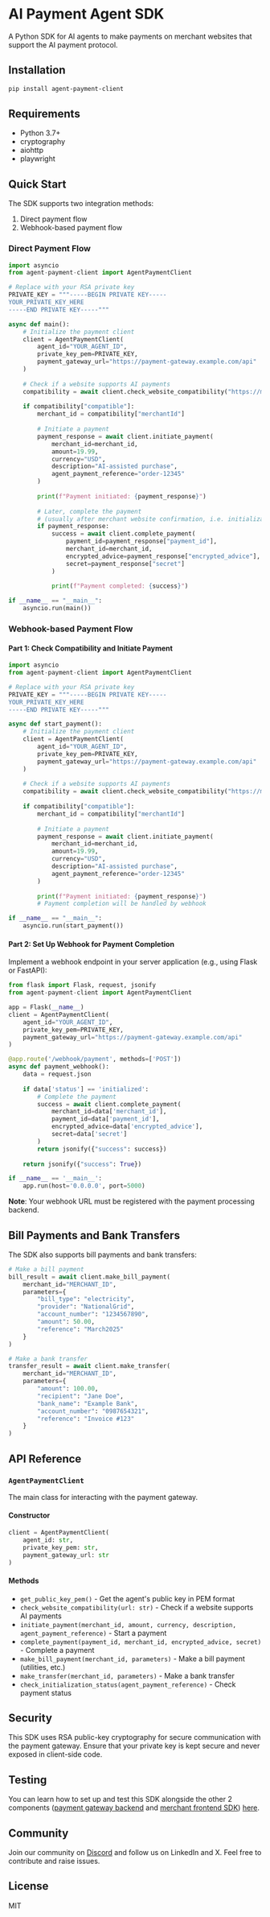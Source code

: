 # AI Payment Agent SDK

A Python SDK for AI agents to make payments on merchant websites that support the AI payment protocol.

## Installation

```bash
pip install agent-payment-client
```

## Requirements
* Python 3.7+
* cryptography
* aiohttp
* playwright

## Quick Start

The SDK supports two integration methods:
1. Direct payment flow
2. Webhook-based payment flow

### Direct Payment Flow

```python
import asyncio
from agent-payment-client import AgentPaymentClient

# Replace with your RSA private key
PRIVATE_KEY = """-----BEGIN PRIVATE KEY-----
YOUR_PRIVATE_KEY_HERE
-----END PRIVATE KEY-----"""

async def main():
    # Initialize the payment client
    client = AgentPaymentClient(
        agent_id="YOUR_AGENT_ID",
        private_key_pem=PRIVATE_KEY,
        payment_gateway_url="https://payment-gateway.example.com/api"
    )
    
    # Check if a website supports AI payments
    compatibility = await client.check_website_compatibility("https://merchant-example.com")
    
    if compatibility["compatible"]:
        merchant_id = compatibility["merchantId"]
        
        # Initiate a payment
        payment_response = await client.initiate_payment(
            merchant_id=merchant_id,
            amount=19.99,
            currency="USD",
            description="AI-assisted purchase",
            agent_payment_reference="order-12345"
        )
        
        print(f"Payment initiated: {payment_response}")
        
        # Later, complete the payment
        # (usually after merchant website confirmation, i.e. initialization)
        if payment_response:
            success = await client.complete_payment(
                payment_id=payment_response["payment_id"],
                merchant_id=merchant_id,
                encrypted_advice=payment_response["encrypted_advice"],
                secret=payment_response["secret"]
            )
            
            print(f"Payment completed: {success}")

if __name__ == "__main__":
    asyncio.run(main())
```

### Webhook-based Payment Flow

#### Part 1: Check Compatibility and Initiate Payment

```python
import asyncio
from agent-payment-client import AgentPaymentClient

# Replace with your RSA private key
PRIVATE_KEY = """-----BEGIN PRIVATE KEY-----
YOUR_PRIVATE_KEY_HERE
-----END PRIVATE KEY-----"""

async def start_payment():
    # Initialize the payment client
    client = AgentPaymentClient(
        agent_id="YOUR_AGENT_ID",
        private_key_pem=PRIVATE_KEY,
        payment_gateway_url="https://payment-gateway.example.com/api"
    )
    
    # Check if a website supports AI payments
    compatibility = await client.check_website_compatibility("https://merchant-example.com")
    
    if compatibility["compatible"]:
        merchant_id = compatibility["merchantId"]
        
        # Initiate a payment
        payment_response = await client.initiate_payment(
            merchant_id=merchant_id,
            amount=19.99,
            currency="USD",
            description="AI-assisted purchase",
            agent_payment_reference="order-12345"
        )
        
        print(f"Payment initiated: {payment_response}")
        # Payment completion will be handled by webhook

if __name__ == "__main__":
    asyncio.run(start_payment())
```

#### Part 2: Set Up Webhook for Payment Completion

Implement a webhook endpoint in your server application (e.g., using Flask or FastAPI):

```python
from flask import Flask, request, jsonify
from agent-payment-client import AgentPaymentClient

app = Flask(__name__)
client = AgentPaymentClient(
    agent_id="YOUR_AGENT_ID",
    private_key_pem=PRIVATE_KEY,
    payment_gateway_url="https://payment-gateway.example.com/api"
)

@app.route('/webhook/payment', methods=['POST'])
async def payment_webhook():
    data = request.json
    
    if data['status'] == 'initialized':
        # Complete the payment
        success = await client.complete_payment(
            merchant_id=data['merchant_id'],
            payment_id=data['payment_id'],
            encrypted_advice=data['encrypted_advice'],
            secret=data['secret']
        )
        return jsonify({"success": success})
    
    return jsonify({"success": True})

if __name__ == '__main__':
    app.run(host='0.0.0.0', port=5000)
```

**Note**: Your webhook URL must be registered with the payment processing backend.

## Bill Payments and Bank Transfers

The SDK also supports bill payments and bank transfers:

```python
# Make a bill payment
bill_result = await client.make_bill_payment(
    merchant_id="MERCHANT_ID",
    parameters={
        "bill_type": "electricity",
        "provider": "NationalGrid",
        "account_number": "1234567890",
        "amount": 50.00,
        "reference": "March2025"
    }
)

# Make a bank transfer
transfer_result = await client.make_transfer(
    merchant_id="MERCHANT_ID",
    parameters={
        "amount": 100.00,
        "recipient": "Jane Doe",
        "bank_name": "Example Bank",
        "account_number": "0987654321",
        "reference": "Invoice #123"
    }
)
```

## API Reference

### `AgentPaymentClient`

The main class for interacting with the payment gateway.

#### Constructor

```python
client = AgentPaymentClient(
    agent_id: str,
    private_key_pem: str,
    payment_gateway_url: str
)
```

#### Methods

* `get_public_key_pem()` - Get the agent's public key in PEM format
* `check_website_compatibility(url: str)` - Check if a website supports AI payments
* `initiate_payment(merchant_id, amount, currency, description, agent_payment_reference)` - Start a payment
* `complete_payment(payment_id, merchant_id, encrypted_advice, secret)` - Complete a payment
* `make_bill_payment(merchant_id, parameters)` - Make a bill payment (utilities, etc.)
* `make_transfer(merchant_id, parameters)` - Make a bank transfer
* `check_initialization_status(agent_payment_reference)` - Check payment status

## Security

This SDK uses RSA public-key cryptography for secure communication with the payment gateway. Ensure that your private key is kept secure and never exposed in client-side code.

## Testing

You can learn how to set up and test this SDK alongside the other 2 components ([payment gateway backend](https://tally.so/r/wvKeg4) and [merchant frontend SDK](https://github.com/ibnahmadcoded/merchant-payment-client)) [here](https://github.com/ibnahmadcoded/agent-pay-intro).

## Community

Join our community on [Discord](https://discord.gg/6C3uwQb8) and follow us on LinkedIn and X. Feel free to contribute and raise issues. 

## License

MIT